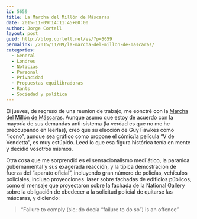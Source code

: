 ```yaml
---
id: 5659
title: La Marcha del Millón de Máscaras
date: 2015-11-09T14:11:45+00:00
author: Jorge Cortell
layout: post
guid: http://blog.cortell.net/es/?p=5659
permalink: /2015/11/09/la-marcha-del-millon-de-mascaras/
categories:
  - General
  - Londres
  - Noticias
  - Personal
  - Privacidad
  - Propuestas equilibradoras
  - Rants
  - Sociedad y polí­tica
---
```

El jueves, de regreso de una reunion de trabajo, me eonctré con la <a href="https://www.google.com/search?q=million+masks+march+london&oq=million+masks+march+london&gws_rd=cr&ei=tttAVtWiPMr9Uqntm5AM#q=million+masks+march+london&tbm=nws" target="_blank">Marcha del Millón de Máscaras</a>. Aunque asumo que estoy de acuerdo con la mayoría de sus demandas anti-sistema (la verdad es que no me he preocupando en leerlas), creo que su elección de Guy Fawkes como &#8220;icono&#8221;, aunque sea gráfico como propone el cómic/la película &#8220;V de Vendetta&#8221;, es muy estúpido. Leed lo que esa figura histórica tenía en mente y decidid vosotros mismos.

Otra cosa que me sorprendió es el sensacionalismo medi´ático, la paranioa gubernamental y sus exagerada reacción, y la típica demostración de fuerza del &#8220;aparato oficial&#8221;, incluyendo gran número de policías, vehículos policiales, incluso proyecciones  laser sobre fachadas de edificios públicos, como el mensaje que proyectaron sobre la fachada de la National Gallery sobre la obligación de obedecer a la solicitud policial de quitarse las máscaras, y diciendo:

> &#8220;Failure to comply (sic; do decía &#8220;failure to do so&#8221;) is an offence&#8221;
